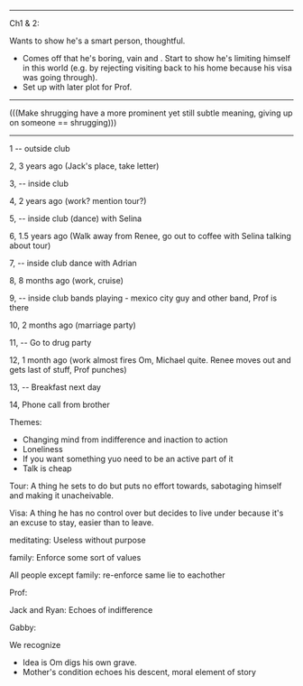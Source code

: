 **************

Ch1 & 2:

Wants to show he's a smart person, thoughtful.

- Comes off that he's boring, vain and . Start to show he's limiting himself in this world (e.g. by rejecting visiting back to his home because his visa was going through).
- Set up with later plot for Prof. 

**************



(((Make shrugging have a more prominent yet still subtle meaning, giving up on someone == shrugging)))











**************


1 -- outside club

2, 3 years ago (Jack's place, take letter)

3, -- inside club

4, 2 years ago (work? mention tour?)

5, -- inside club (dance) with Selina

6, 1.5 years ago (Walk away from Renee, go out to coffee with Selina talking about tour)

7, -- inside club dance with Adrian

8, 8 months ago (work, cruise)

9, -- inside club bands playing - mexico city guy and other band, Prof is there

10, 2 months ago (marriage party)

11, -- Go to drug party

12, 1 month ago (work almost fires Om, Michael quite. Renee moves out and gets last of stuff, Prof punches)

13, -- Breakfast next day

14, Phone call from brother

Themes:
- Changing mind from indifference and inaction to action
- Loneliness
- If you want something yuo need to be an active part of it
- Talk is cheap

Tour: A thing he sets to do but puts no effort towards, sabotaging himself and making it unacheivable.

Visa: A thing he has no control over but decides to live under because it's an excuse to stay, easier than to leave.

meditating: Useless without purpose

family: Enforce some sort of values

All people except family: re-enforce same lie to eachother

Prof:

Jack and Ryan: Echoes of indifference

Gabby:
















We recognize 









- Idea is Om digs his own grave.
- Mother's condition echoes his descent, moral element of story





